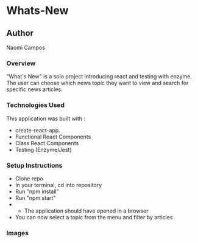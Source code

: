 # Whats-New

## Author
Naomi Campos

### Overview
"What's New" is a solo project introducing react and testing with enzyme. The user can  choose which news topic they want to view and search for specific news articles.

### Technologies Used
This application was built with :

- create-react-app.
- Functional React Components
- Class React Components
- Testing (Enzyme/Jest)

### Setup Instructions
- Clone repo
- In your terminal, cd into repository
- Run "npm install"
- Run "npm start" 
- - The application should have opened in a browser
- You can now select a topic from the menu and filter by articles

### Images 

